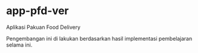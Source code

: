 # app-pfd-ver
Aplikasi Pakuan Food Delivery

Pengembangan ini di lakukan berdasarkan hasil implementasi pembelajaran selama ini.
